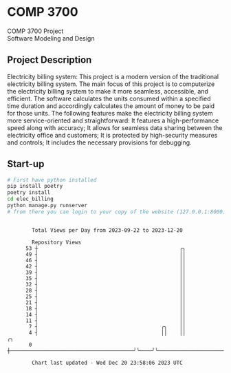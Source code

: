# COMP 3700
COMP 3700 Project  
Software Modeling and Design
## Project Description
Electricity billing system: This project is a modern version of the traditional electricity billing system. The main focus of this project is to computerize the electricity billing system to make it more seamless, accessible, and efficient. The software calculates the units consumed within a specified time duration and accordingly calculates the amount of money to be paid for those units. The following features make the electricity billing system more service-oriented and straightforward: It features a high-performance speed along with accuracy; It allows for seamless data sharing between the electricity office and customers; It is protected by high-security measures and controls; It includes the necessary provisions for debugging.

## Start-up
```bash
# First have python installed
pip install poetry
poetry install
cd elec_billing
python manage.py runserver
# from there you can login to your copy of the website (127.0.0.1:8000), default creds are admin/admin
```

```

        Total Views per Day from 2023-09-22 to 2023-12-20

        Repository Views
      53 ┼                                              ╭╮
      49 ┤                                              ││
      46 ┤                                              ││
      42 ┤                                              ││
      39 ┤                                              ││
      35 ┤                                              ││
      32 ┤                                              ││
      28 ┤                                              ││
      25 ┤                                              ││
      21 ┤                                              ││
      18 ┤                                              ││
      14 ┤                                              ││
      11 ┤                                              ││
       7 ┤                                        ╭╮    ││
       4 ┤                                        ││    ││                            ╭╮
       0 ┼────────────────────────────────────────╯╰────╯╰────────────────────────────╯╰───────────

        Chart last updated - Wed Dec 20 23:58:06 2023 UTC
        
```
